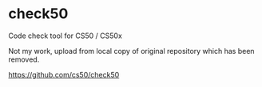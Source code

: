 check50
=======

Code check tool for CS50 / CS50x

Not my work, upload from local copy of original repository which has been removed. 

https://github.com/cs50/check50
